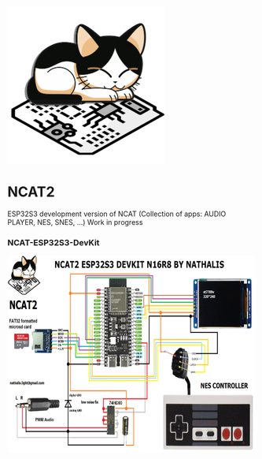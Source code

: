 <img src="https://github.com/nathalislight/NCAT2/blob/main/NCAT.png" align="center" height="320" width="320">

# NCAT2
ESP32S3 development version of NCAT (Collection of apps: AUDIO PLAYER, NES, SNES, ...) Work in progress

### NCAT-ESP32S3-DevKit
<img src="https://github.com/nathalislight/NCAT2/blob/main/DIAGRAMS/NCAT-ESP32S3-DevKit.png" align="center" height="400" width="640">
